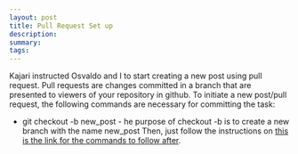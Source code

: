 ```yaml
---
layout: post
title: Pull Request Set up
description: 
summary: 
tags:
---
```

Kajari instructed Osvaldo and I to start creating a new post using pull request. Pull requests are changes committed in a branch that are presented to viewers of your repository in github. To initiate a new post/pull request, the following commands are necessary for committing the task: 
* git checkout -b new_post -  he purpose of checkout -b is to create a new branch with the name new_post 
Then, just follow the instructions on [this is the link for the commands to follow after](https://celestem406.github.io/2020/09/14/setting-up-git).
